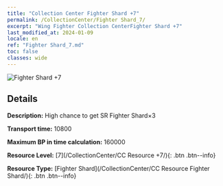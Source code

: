 ```yaml
---
title: "Collection Center Fighter Shard +7"
permalink: /CollectionCenter/Fighter Shard_7/
excerpt: "Wing Fighter Collection CenterFighter Shard +7"
last_modified_at: 2024-01-09
locale: en
ref: "Fighter Shard_7.md"
toc: false
classes: wide
---
```



![Fighter Shard +7](/images/cc/CC_Fighter_Shard_5.png)

## Details

  **Description:** High chance to get SR Fighter Shard×3

  **Transport time:** 10800

  **Maximum BP in time calculation:** 160000

  **Resource Level:** [7](/CollectionCenter/CC Resource +7/){: .btn .btn--info}

  **Resource Type:** [Fighter Shard](/CollectionCenter/CC Resource Fighter Shard/){: .btn .btn--info}

